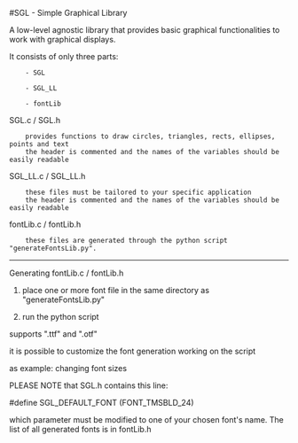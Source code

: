 #SGL - Simple Graphical Library


A low-level agnostic library that provides basic graphical functionalities to work with graphical displays.


It consists of only three parts:

		- SGL

		- SGL_LL

		- fontLib

SGL.c / SGL.h

		provides functions to draw circles, triangles, rects, ellipses, points and text
		the header is commented and the names of the variables should be easily readable

SGL_LL.c / SGL_LL.h

		these files must be tailored to your specific application
		the header is commented and the names of the variables should be easily readable

fontLib.c / fontLib.h

		these files are generated through the python script "generateFontsLib.py".



******************************************************************************

Generating fontLib.c / fontLib.h


1) place one or more font file in the same directory as "generateFontsLib.py"


2) run the python script


supports ".ttf" and ".otf"


it is possible to customize the font generation working on the script


as example: changing font sizes





PLEASE NOTE that SGL.h contains this line:


\#define SGL_DEFAULT_FONT (FONT_TMSBLD_24)


which parameter must be modified to one of your chosen font's name.
The list of all generated fonts is in fontLib.h
